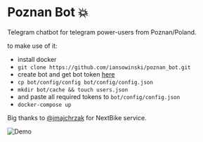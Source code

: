 # Poznan Bot 💥

Telegram chatbot for telegram power-users from Poznan/Poland.

to make use of it:

- install docker
- ```git clone https://github.com/iansowinski/poznan_bot.git```
- create bot and get bot token [here](http://telegram.me/BotFather)
- ```cp bot/config/config bot/config/config.json```
- ```mkdir bot/cache && touch users.json```
- and paste all required tokens to  ```bot/config/config.json```
- ```docker-compose up```


Big thanks to [@jmajchrzak](https://github.com/jmajchrzak) for NextBike service.

<img src="https://github.com/iansowinski/poznan_bot/raw/master/img/video.gif" alt="Demo" style="max-width:320px;">